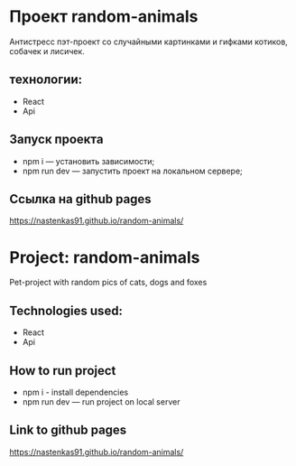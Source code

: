 # Проект random-animals

Антистресс пэт-проект со случайными картинками и гифками котиков, собачек и лисичек. 

## технологии:
* React
* Api

## Запуск проекта
* npm i — установить зависимости;
* npm run dev — запустить проект на локальном сервере;

## Ссылка на github pages
https://nastenkas91.github.io/random-animals/

# Project: random-animals
Pet-project with random pics of cats, dogs and foxes

## Technologies used:
* React
* Api

## How to run project
* npm i - install dependencies
* npm run dev — run project on local server

## Link to github pages
https://nastenkas91.github.io/random-animals/
